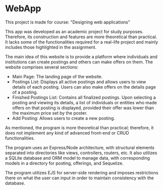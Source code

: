 # WebApp
 This project is made for course:
 "Designing web applications"

 This app was developed as an academic project for study purposes. Therefore, its construction and features are more theoretical than practical. It lacks some of the functionalities required for a real-life project and mainly includes those highlighted in the assignment.

 The main idea of this website is to provide a platform where individuals and institutions can create postings and others can make offers on them. The website comprises several sections:

- Main Page: The landing page of the website.
- Postings List: Displays all active postings and allows users to view details of each posting. Users can also make offers on the details page of a posting.
- Finished Postings List: Contains all finalized postings. Upon selecting a posting and viewing its details, a list of individuals or entities who made offers on that posting is displayed, provided their offer was lower than the maximum price set by the poster.
- Add Posting: Allows users to create a new posting.

As mentioned, the program is more theoretical than practical; therefore, it does not implement any kind of advanced front-end or CRUD functionalities.

The program uses an Express/Node architecture, with structural elements separated into directories like views, controllers, routers, etc. It also utilizes a SQLite database and ORM model to manage data, with corresponding models in a directory for posting, offerings, and Sequelize.

The program utilizes EJS for server-side rendering and imposes restrictions there on what the user can input in order to maintain consistency with the database.